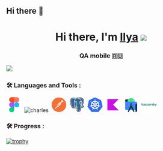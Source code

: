 ## Hi there 👋

<h1 align="center">Hi there, I'm <a href="https://t.me/chernyaev_i" target="_blank">Ilya</a> 
<img src="https://github.com/blackcater/blackcater/raw/main/images/Hi.gif" height="32"/></h1>
<h3 align="center">QA mobile 🇷🇺</h3>

<img src="https://user-images.githubusercontent.com/73097560/115834477-dbab4500-a447-11eb-908a-139a6edaec5c.gif">

### :hammer_and_wrench: Languages and Tools :
<div>
<img src="https://github.com/devicons/devicon/blob/master/icons/figma/figma-original.svg" title="figma" alt="figma" width="40" height="40"/>&nbsp;
<img src="https://github.com/simple-icons/simple-icons/blob/develop/icons/charles.svg" title="charles" alt="charles" width="40" height="40"/>&nbsp;
<img src="https://github.com/devicons/devicon/blob/master/icons/postman/postman-original.svg" title="postman" alt="postman" width="40" height="40"/>&nbsp;
<img src="https://github.com/devicons/devicon/blob/master/icons/postgresql/postgresql-original.svg" title="postgresql" alt="postgresql" width="40" height="40"/>&nbsp;
<img src="https://github.com/devicons/devicon/blob/master/icons/kubernetes/kubernetes-original.svg" title="kubernetes" alt="kubernetes" width="40" height="40"/>&nbsp;
<img src="https://github.com/devicons/devicon/blob/master/icons/kotlin/kotlin-plain.svg" title="Kotlin" alt="Kotlin" width="40" height="40"/>&nbsp;
<img src="https://github.com/devicons/devicon/blob/master/icons/androidstudio/androidstudio-original.svg" title="androidstudio" alt="androidstudio" width="40" height="40"/>&nbsp;
<img src="https://github.com/KasperskyLab/Kaspresso/blob/master/users/kaspersky.svg" title="Kaspresso" alt="Kaspresso" width="40" height="40"/>&nbsp;
</div>

### :hammer_and_wrench: Progress :

[![trophy](https://github-profile-trophy.vercel.app/?username=Plyshkaa&theme=onedark&no-bg=true&no-frame=true)](https://github.com/ryo-ma/github-profile-trophy)


